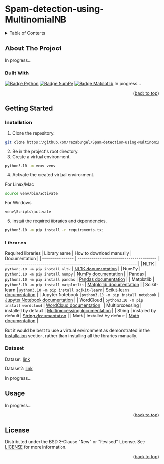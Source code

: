# Spam-detection-using-MultinomialNB
 
<a name="readme-top"></a>

<!-- Table of Contents -->
<details>
  <summary>Table of Contents</summary>
  <ol>
    <li>
      <a href="#about-the-project">About The Project</a>
      <ul>
        <li><a href="#built-with">Built With</a></li>
      </ul>
    </li>
    <li>
      <a href="#getting-started">Getting Started</a>
      <ul>
        <li><a href="#installation">Installation</a></li>
        <li><a href="#libraries">Libraries</a></li>
        <li><a href="#dataset">Dataset</a></li>
      </ul>
    </li>
    <li><a href="#usage">Usage</a></li>
    <li><a href="#license">License</a></li>
  </ol>
</details>



<!-- About The Project -->
## <a name="about-the-project"> About The Project </a>

In progress...

### <a name="built-with"> Built With </a>

[![Badge Python][Badge_Python]][Python_home]
[![Badge NumPy][Badge_NumPy]][NumPy_home]
[![Badge Matplotlib][Badge_Matplotlib]][Matplotlib_home]
In progress...

<p align="right">(<a href="#readme-top">back to top</a>)</p>



<!-- Getting Started -->
## <a name="getting-started"> Getting Started </a>

### <a name="installation"> Installation </a>

1. Clone the repository.
```sh
git clone https://github.com/rezabungel/Spam-detection-using-MultinomialNB.git
```
2. Be in the project's root directory.
3. Create a virtual environment.
```sh
python3.10 -m venv venv
```
4. Activate the created virtual environment.

For Linux/Mac
```sh
source venv/bin/activate
```
For Windows 
```sh
venv\Scripts\activate
```
5. Install the required libraries and dependencies.
```sh
python3.10 -m pip install -r requirements.txt
```

### <a name="libraries"> Libraries </a>

Required libraries
|   Library name   |        How to download manually          |                            Documentation                            |
| ---------------- | ---------------------------------------- | ------------------------------------------------------------------- |
| NLTK             | `python3.10 -m pip install nltk`         | [NLTK documentation][documentation-nltk]                            |
| NumPy            | `python3.10 -m pip install numpy`        | [NumPy documentation][documentation-numpy]                          |
| Pandas           | `python3.10 -m pip install pandas`       | [Pandas documentation][documentation-pandas]                        |
| Matplotlib       | `python3.10 -m pip install matplotlib`   | [Matplotlib documentation][documentation-matplotlib]                |
| Scikit-learn     | `python3.10 -m pip install scikit-learn` | [Scikit-learn documentation][documentation-scikit-learn]            |
| Jupyter Notebook | `python3.10 -m pip install notebook`     | [Jupyter Notebook documentation][documentation-jupyter]             |
| WordCloud        | `python3.10 -m pip install wordcloud`    | [WordCloud documentation][documentation-wordcloud]                  |
| Multiprocessing  | installed by default                     | [Multiprocessing documentation][documentation-multiprocessing]      |
| String           | installed by default                     | [String documentation][documentation-string]                        |
| Math             | installed by default                     | [Math documentation][documentation-math]                            |

But it would be best to use a virtual environment as demonstrated in the [Installation](#installation) section, rather than installing all the libraries manually.

### <a name="dataset"> Dataset </a>

Dataset: [link][link_to_dataset]

Dataset2: [link][link_to_dataset2]

In progress...



<!-- Usage -->
## <a name="usage"> Usage </a>

In progress...

<p align="right">(<a href="#readme-top">back to top</a>)</p>



<!-- License -->
## <a name="license"> License </a>

Distributed under the BSD 3-Clause "New" or "Revised" License. See [LICENSE](LICENSE) for more information.

<p align="right">(<a href="#readme-top">back to top</a>)</p>

<!-- Markdown links -->
[Python_home]: https://www.python.org
[NumPy_home]: https://numpy.org
[Matplotlib_home]: https://matplotlib.org

[documentation-nltk]: https://www.nltk.org/index.html
[documentation-numpy]: https://numpy.org/doc/
[documentation-pandas]: https://pandas.pydata.org/docs/
[documentation-matplotlib]: https://matplotlib.org/stable/users/index.html
[documentation-scikit-learn]: https://scikit-learn.org/stable/user_guide.html
[documentation-jupyter]: https://docs.jupyter.org/en/latest/
[documentation-wordcloud]: https://amueller.github.io/word_cloud/
[documentation-multiprocessing]: https://docs.python.org/3.10/library/multiprocessing.html
[documentation-string]: https://docs.python.org/3.10/library/string.html
[documentation-math]: https://docs.python.org/3.10/library/math.html

[link_to_dataset]: https://www.kaggle.com/datasets/venky73/spam-mails-dataset/data
[link_to_dataset2]: https://www.kaggle.com/datasets/jackksoncsie/spam-email-dataset

[Badge_Python]: https://img.shields.io/badge/3.10-ffffff?logo=python&logoColor=FFFFFF&label=Python&labelColor=000000
[Badge_NumPy]: https://img.shields.io/badge/NumPy-000000?logo=numpy
[Badge_Matplotlib]: https://img.shields.io/badge/Matplotlib-000000